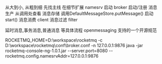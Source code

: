 从大到小, 从粗到细     先找主线  在细节扩展
namesrv   启动
broker    启动/注册
消息生产   从调用处查看
消息存储   调用DefaultMessageStore.putMessage()   启动start()
消息消费   client
消息过滤   filter    

延时消息,事务消息,普通消息 等具体流程
openmessaging  支持的一个开源规范

ROCKETMQ_HOME=D:\workspace\rocketmq
-c D:\workspace\rocketmq\conf\broker.conf -n 127.0.0.1:9876
java -jar rocketmq-console-ng-1.0.1.jar --server.port=8080 --rocketmq.config.namesrvAddr=127.0.0.1:9876
